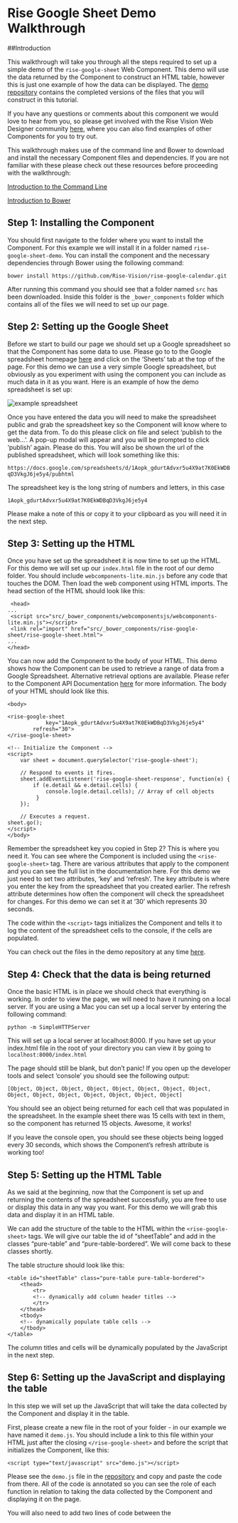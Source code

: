 # Rise Google Sheet Demo Walkthrough

##Introduction

This walkthrough will take you through all the steps required to set up a simple demo of the `rise-google-sheet` Web Component. This demo will use the data returned by the Component to construct an HTML table, however this is just one example of how the data can be displayed. The [demo repository](https://github.com/Rise-Vision/rise-google-sheet-demo) contains the completed versions of the files that you will construct in this tutorial. 

If you have any questions or comments about this component we would love to hear from you, so please get involved with the Rise Vision Web Designer community [here](https://community.risevision.com/rise_vision_inc/categories/rise_vision_inc_web_designers), where you can also find examples of other Components for you to try out.

This walkthrough makes use of the command line and Bower to download and install the necessary Component files and dependencies. If you are not familiar with these please check out these resources before proceeding with the walkthrough:

[Introduction to the Command Line](http://lifehacker.com/5633909/who-needs-a-mouse-learn-to-use-the-command-line-for-almost-anything)

[Introduction to Bower](https://css-tricks.com/whats-great-bower/)

## Step 1: Installing the Component

You should first navigate to the folder where you want to install the Component. For this example we will install it in a folder named `rise-google-sheet-demo`. You can install the component and the necessary dependencies through Bower using the following command:

```
bower install https://github.com/Rise-Vision/rise-google-calendar.git
```

After running this command you should see that a folder named `src` has been downloaded. Inside this folder is the `_bower_components` folder which contains all of the files we will need to set up our page.

## Step 2: Setting up the Google Sheet

Before we start to build our page we should set up a Google spreadsheet so that the Component has some data to use. Please go to to the Google spreadsheet homepage [here](https://www.google.com/sheets/about/) and click on the ‘Sheets’ tab at the top of the page. For this demo we can use a very simple Google spreadsheet, but obviously as you experiment with using the component you can include as much data in it as you want. Here is an example of how the demo spreadsheet is set up:

![example spreadsheet](https://cloud.githubusercontent.com/assets/8008948/9567939/bf27c992-4f09-11e5-9e0a-5741c88d7c90.png)

Once you have entered the data you will need to make the spreadsheet public and grab the spreadsheet key so the Component will know where to get the data from. To do this please click on file and select ‘publish to the web...’. A pop-up modal will appear and you will be prompted to click ‘publish’ again. Please do this. You will also be shown the url of the published spreadsheet, which will look something like this:

`https://docs.google.com/spreadsheets/d/1Aopk_gdurtAdvxr5u4X9at7K0EkWDBqD3VkgJ6je5y4/pubhtml`

The spreadsheet key is the long string of numbers and letters, in this case

`1Aopk_gdurtAdvxr5u4X9at7K0EkWDBqD3VkgJ6je5y4`

Please make a note of this or copy it to your clipboard as you will need it in the next step.

## Step 3: Setting up the HTML

Once you have set up the spreadsheet it is now time to set up the HTML. For this demo we will set up our `index.html` file in the root of our demo folder. You should include `webcomponents-lite.min.js` before any code that touches the DOM. Then load the web component using HTML imports.  The head section of the HTML should look like this:

```
 <head>
...
 <script src="src/_bower_components/webcomponentsjs/webcomponents-lite.min.js"></script>
 <link rel="import" href="src/_bower_components/rise-google-sheet/rise-google-sheet.html">
...
</head>
```

You can now add the Component to the body of your HTML. This demo shows how the Component can be used to retrieve a range of data from a Google Spreadsheet. Alternative retrieval options are available. Please refer to the Component API Documentation [here](http://rise-vision.github.io/rise-google-sheet/components/rise-google-sheet/) for more information. The body of your HTML should look like this. 

```
<body>
    
<rise-google-sheet
      		key="1Aopk_gdurtAdvxr5u4X9at7K0EkWDBqD3VkgJ6je5y4" 
      	refresh="30">
</rise-google-sheet>

<!-- Initialize the Component -->
<script>
  	var sheet = document.querySelector('rise-google-sheet');

 	// Respond to events it fires.
 	sheet.addEventListener('rise-google-sheet-response', function(e) {
  		if (e.detail && e.detail.cells) {
      		console.log(e.detail.cells); // Array of cell objects
   		 }
  	});

	// Executes a request.
sheet.go();
</script>
</body>
```

Remember the spreadsheet key you copied in Step 2? This is where you need it. You can see where the Component is included using the `<rise-google-sheet>` tag. There are various attributes that apply to the component and you can see the full list in the documentation here. For this demo we just need to set two attributes, ‘key’ and ‘refresh’. The key attribute is where you enter the key from the spreadsheet that you created earlier. The refresh attribute determines how often the component will check the spreadsheet for changes. For this demo we can set it at ‘30’ which represents 30 seconds. 

The code within the `<script>` tags initializes the Component and tells it to log the content of the spreadsheet cells to the console, if the cells are populated.

You can check out the files in the demo repository at any time [here](https://github.com/Rise-Vision/rise-google-sheet-demo).

## Step 4: Check that the data is being returned

Once the basic HTML is in place we should check that everything is working. In order to view the page, we will need to have it running on a local server. If you are using a Mac you can set up a local server by entering the following command:

```
python -m SimpleHTTPServer
```

This will set up a local server at localhost:8000. If you have set up your index.html file in the root of your directory you can view it by going to `localhost:8000/index.html`

The page should still be blank, but don’t panic! If you open up the developer tools and select ‘console’ you should see the following output:

```
[Object, Object, Object, Object, Object, Object, Object, Object, Object, Object, Object, Object, Object, Object, Object]
```

You should see an object being returned for each cell that was populated in the spreadsheet. In the example sheet there was 15 cells with text in them, so the component has returned 15 objects. Awesome, it works!

If you leave the console open, you should see these objects being logged every 30 seconds, which shows the Component’s refresh attribute is working too!

## Step 5: Setting up the HTML Table

As we said at the beginning, now that the Component is set up and returning the contents of the spreadsheet successfully, you are free to use or display this data in any way you want. For this demo we will grab this data and display it in an HTML table.

We can add the structure of the table to the HTML within the `<rise-google-sheet>` tags. We will give our table the id of “sheetTable” and add in the classes “pure-table” and “pure-table-bordered”. We will come back to these classes shortly.

The table structure should look like this:

```
<table id="sheetTable" class="pure-table pure-table-bordered">
	<thead>
    	<tr>
        <!-- dynamically add column header titles -->
        </tr>
    </thead>
   	<tbody>
    <!-- dynamically populate table cells -->
    </tbody>
</table>
```

The column titles and cells will be dynamically populated by the JavaScript in the next step.

## Step 6: Setting up the JavaScript and displaying the table

In this step we will set up the JavaScript that will take the data collected by the Component and display it in the table. 

First, please create a new file in the root of your folder - in our example we have named it `demo.js`. You should include a link to this file within your HTML just after the closing `</rise-google-sheet>` and before the script that initializes the Component, like this:

```
<script type="text/javascript" src="demo.js"></script>
```

Please see the `demo.js` file in the [repository](https://github.com/Rise-Vision/rise-google-sheet-demo) and copy and paste the code from there. All of the code is annotated so you can see the role of each function in relation to taking the data collected by the Component and displaying it on the page.

You will also need to add two lines of code between the <script> tags in your HTML file. These should go after the `sheet.go()` command to initialize the function in the demo.js file . The two lines are:

```
// new instance of demoSheet object
var demo = new demoSheet();

 // initialize the content of the demo table
 demo.init();
 ```

Now when you refresh the page you should see the data you entered in the spreadsheet appearing in a rough table form like this:

![basic version of table](https://cloud.githubusercontent.com/assets/8008948/9567936/b62ddf0c-4f09-11e5-881d-530d130f71fa.png)

Congratulations, you used the Component to fetch the data and you used JavaScript to display that data in your HTML!

As an optional extra, remember those classes we added to the table tag in Step 5? Those refer to class found in the stylesheet from [purecss.io](http://purecss.io/). You can add this stylesheet to your demo by adding the following link within the head tags:

```
<link rel="stylesheet" href="http://yui.yahooapis.com/pure/0.6.0/pure-min.css">
```

Now when you refresh the page your table should look something like this:

![styled version of table](https://cloud.githubusercontent.com/assets/8008948/9567938/bb37f348-4f09-11e5-8a30-61148c61e2ff.png)

You can now experiment with the different attributes of the component. Try changing the data in one of the spreadsheet cells and wait for the Component to automatically refresh. Wow! The new content appears on the page without you even having to click refresh! 

You can also try specifying specific rows and columns to take the data from. Remember, displaying the data as an HTML table is just one option, and you can experiment with different displays by changing the HTML and JavaScript.

We can’t wait to see what you come up with. Remember, you can let us know what you think about the Components and show us what you have created in the Rise Vision Web Designer community [here](https://community.risevision.com/rise_vision_inc/categories/rise_vision_inc_web_designers). Good luck!